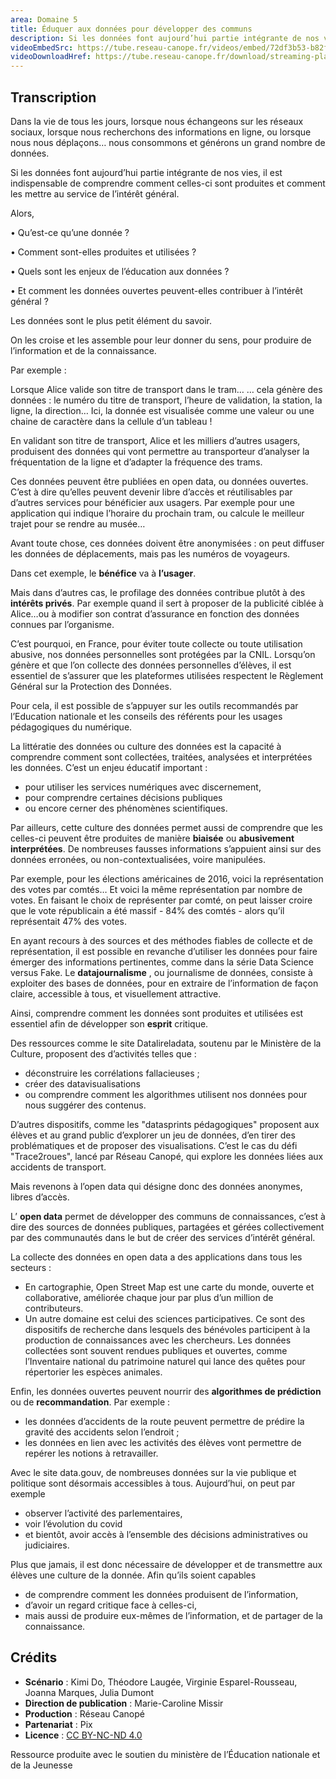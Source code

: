 ```yaml
---
area: Domaine 5
title: Éduquer aux données pour développer des communs
description: Si les données font aujourd’hui partie intégrante de nos vies, il est indispensable de comprendre comment celles-ci sont produites et comment les mettre au service de l’intérêt général. Alors, quels sont les enjeux de l’éducation aux données ? Et comment les données ouvertes peuvent-elles contribuer à l’intérêt général ?
videoEmbedSrc: https://tube.reseau-canope.fr/videos/embed/72df3b53-b82f-46d9-bd12-b84173ddb517
videoDownloadHref: https://tube.reseau-canope.fr/download/streaming-playlists/hls/videos/72df3b53-b82f-46d9-bd12-b84173ddb517-1080-fragmented.mp4
---
```


## Transcription

Dans la vie de tous les jours, lorsque nous échangeons sur les réseaux sociaux, lorsque nous recherchons des informations en ligne, ou lorsque nous nous déplaçons… nous consommons et générons un grand nombre de données.

Si les données font aujourd’hui partie intégrante de nos vies, il est indispensable de comprendre comment celles-ci sont produites et comment les mettre au service de l’intérêt général.

Alors,

• Qu’est-ce qu’une donnée ?

• Comment sont-elles produites et utilisées ?

• Quels sont les enjeux de l’éducation aux données ?

• Et comment les données ouvertes peuvent-elles contribuer à l’intérêt général ?

Les données sont le plus petit élément du savoir.

On les croise et les assemble pour leur donner du sens, pour produire de l’information et de la connaissance.

Par exemple :

Lorsque Alice valide son titre de transport dans le tram… … cela génère des données : le numéro du titre de transport, l’heure de validation, la station, la ligne, la direction… Ici, la donnée est visualisée comme une valeur ou une chaine de caractère dans la cellule d’un tableau !

En validant son titre de transport, Alice et les milliers d’autres usagers, produisent des données qui vont permettre au transporteur d’analyser la fréquentation de la ligne et d’adapter la fréquence des trams.

Ces données peuvent être publiées en open data, ou données ouvertes. C’est à dire qu’elles peuvent devenir libre d’accès et réutilisables par d’autres services pour bénéficier aux usagers. Par exemple pour une application qui indique l’horaire du prochain tram, ou calcule le meilleur trajet pour se rendre au musée…

Avant toute chose, ces données doivent être anonymisées : on peut diffuser les données de déplacements, mais pas les numéros de voyageurs.

Dans cet exemple, le **bénéfice** va à **l’usager**.

Mais dans d’autres cas, le profilage des données contribue plutôt à des **intérêts privés**. Par exemple quand il sert à proposer de la publicité ciblée à Alice…ou à modifier son contrat d’assurance en fonction des données connues par l’organisme.

C’est pourquoi, en France, pour éviter toute collecte ou toute utilisation abusive, nos données personnelles sont protégées par la CNIL. Lorsqu’on génère et que l’on collecte des données personnelles d’élèves, il est essentiel de s’assurer que les plateformes utilisées respectent le Règlement Général sur la Protection des Données.

Pour cela, il est possible de s’appuyer sur les outils recommandés par l’Education nationale et les conseils des référents pour les usages pédagogiques du numérique.

La littératie des données ou culture des données est la capacité à comprendre comment sont collectées, traitées, analysées et interprétées les données. C’est un enjeu éducatif important :

- pour utiliser les services numériques avec discernement,
- pour comprendre certaines décisions publiques
- ou encore cerner des phénomènes scientifiques.

Par ailleurs, cette culture des données permet aussi de comprendre que les celles-ci peuvent être produites de manière **biaisée** ou **abusivement** **interprétées**. De nombreuses fausses informations s’appuient ainsi sur des données erronées, ou non-contextualisées, voire manipulées.

Par exemple, pour les élections américaines de 2016, voici la représentation des votes par comtés… Et voici la même représentation par nombre de votes. En faisant le choix de représenter par comté, on peut laisser croire que le vote républicain a été massif - 84% des comtés - alors qu’il représentait 47% des votes.

En ayant recours à des sources et des méthodes fiables de collecte et de représentation, il est possible en revanche d’utiliser les données pour faire émerger des informations pertinentes, comme dans la série Data Science versus Fake. Le **datajournalisme** , ou journalisme de données, consiste à exploiter des bases de données, pour en extraire de l’information de façon claire, accessible à tous, et visuellement attractive.

Ainsi, comprendre comment les données sont produites et utilisées est essentiel afin de développer son **esprit** critique.

Des ressources comme le site Datalireladata, soutenu par le Ministère de la Culture, proposent des d’activités telles que :

- déconstruire les corrélations fallacieuses ;
- créer des datavisualisations
- ou comprendre comment les algorithmes utilisent nos données pour nous suggérer des contenus.

D’autres dispositifs, comme les "datasprints pédagogiques" proposent aux élèves et au grand public d’explorer un jeu de données, d’en tirer des problématiques et de proposer des visualisations. C’est le cas du défi "Trace2roues", lancé par Réseau Canopé, qui explore les données liées aux accidents de transport.

Mais revenons à l’open data qui désigne donc des données anonymes, libres d’accès.

L’ **open data** permet de développer des communs de connaissances, c’est à dire des sources de données publiques, partagées et gérées collectivement par des communautés dans le but de créer des services d’intérêt général.

La collecte des données en open data a des applications dans tous les secteurs :

- En cartographie, Open Street Map est une carte du monde, ouverte et collaborative, améliorée chaque jour par plus d’un million de contributeurs.
- Un autre domaine est celui des sciences participatives. Ce sont des dispositifs de recherche dans lesquels des bénévoles participent à la production de connaissances avec les chercheurs. Les données collectées sont souvent rendues publiques et ouvertes, comme l’Inventaire national du patrimoine naturel qui lance des quêtes pour répertorier les espèces animales.

Enfin, les données ouvertes peuvent nourrir des **algorithmes de prédiction** ou de **recommandation**. Par exemple :

- les données d’accidents de la route peuvent permettre de prédire la gravité des accidents selon l’endroit ;
- les données en lien avec les activités des élèves vont permettre de repérer les notions à retravailler.

Avec le site data.gouv, de nombreuses données sur la vie publique et politique sont désormais accessibles à tous. Aujourd’hui, on peut par exemple

- observer l’activité des parlementaires,
- voir l’évolution du covid
- et bientôt, avoir accès à l’ensemble des décisions administratives ou judiciaires.

Plus que jamais, il est donc nécessaire de développer et de transmettre aux élèves une culture de la donnée. Afin qu’ils soient capables

- de comprendre comment les données produisent de l’information,
- d’avoir un regard critique face à celles-ci,
- mais aussi de produire eux-mêmes de l’information, et de partager de la connaissance.

## Crédits

- **Scénario** : Kimi Do, Théodore Laugée, Virginie Esparel-Rousseau, Joanna Marques, Julia Dumont
- **Direction de publication** : Marie-Caroline Missir
- **Production** : Réseau Canopé
- **Partenariat** : Pix
- **Licence** : [CC BY-NC-ND 4.0](https://creativecommons.org/licenses/by-nc-nd/4.0/deed.fr)

Ressource produite avec le soutien du ministère de l’Éducation nationale et de la Jeunesse
